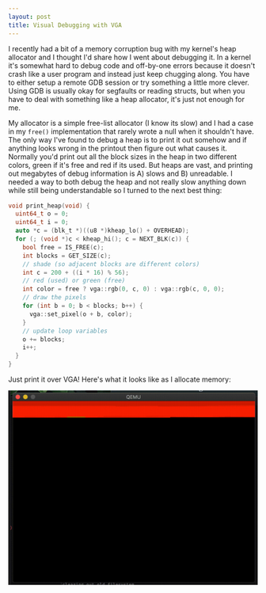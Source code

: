 ```yaml
---
layout: post
title: Visual Debugging with VGA
---
```


I recently had a bit of a memory corruption bug with my kernel's heap allocator and I thought I'd share how I went about debugging it. In a kernel it's somewhat hard to debug code and off-by-one errors because it doesn't crash like a user program and instead just keep chugging along. You have to either setup a remote GDB session or try something a little more clever. Using GDB is usually okay for segfaults or reading structs, but when you have to deal with something like a heap allocator, it's just not enough for me.

My allocator is a simple free-list allocator (I know its slow) and I had a case in my `free()` implementation that rarely wrote a null when it shouldn't have. The only way I've found to debug a heap is to print it out somehow and if anything looks wrong in the printout then figure out what causes it. Normally you'd print out all the block sizes in the heap in two different colors, green if it's free and red if its used. But heaps are vast, and printing out megabytes of debug information is A) slows and B) unreadable. I needed a way to both debug the heap and not really slow anything down while still being understandable so I turned to the next best thing:

```c
void print_heap(void) {
  uint64_t o = 0;
  uint64_t i = 0;
  auto *c = (blk_t *)((u8 *)kheap_lo() + OVERHEAD);
  for (; (void *)c < kheap_hi(); c = NEXT_BLK(c)) {
    bool free = IS_FREE(c);
    int blocks = GET_SIZE(c);
    // shade (so adjacent blocks are different colors)
    int c = 200 + ((i * 16) % 56);
    // red (used) or green (free)
    int color = free ? vga::rgb(0, c, 0) : vga::rgb(c, 0, 0);
    // draw the pixels
    for (int b = 0; b < blocks; b++) {
      vga::set_pixel(o + b, color);
    }
    // update loop variables
    o += blocks;
    i++;
  }
}
```


Just print it over VGA! Here's what it looks like as I allocate memory:

![Image of Yaktocat](/images/vga-heap.gif)


